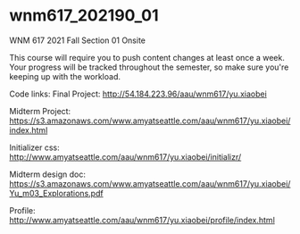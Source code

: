 # wnm617_202190_01
WNM 617 2021 Fall Section 01 Onsite

This course will require you to push content changes at least once a week. Your progress will be tracked throughout the semester, so make sure you're keeping up with the workload.

Code links:
Final Project: http://54.184.223.96/aau/wnm617/yu.xiaobei

Midterm Project: https://s3.amazonaws.com/www.amyatseattle.com/aau/wnm617/yu.xiaobei/index.html

Initializer css: http://www.amyatseattle.com/aau/wnm617/yu.xiaobei/initializr/

Midterm design doc: https://s3.amazonaws.com/www.amyatseattle.com/aau/wnm617/yu.xiaobei/Yu_m03_Explorations.pdf

Profile: http://www.amyatseattle.com/aau/wnm617/yu.xiaobei/profile/index.html

